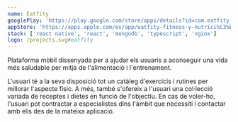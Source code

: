 ```yaml
---
name: Eatfity
googlePlay: 'https://play.google.com/store/apps/details?id=com.eatfity'
appStore: 'https://apps.apple.com/es/app/eatfity-fitness-y-nutrici%C3%B3n/id6450825366'
stack: ['react native', 'react', 'mongodb', 'typescript', 'nginx']
logo: /projects.svg#eatfity
---
```


Plataforma mòbil dissenyada per a ajudar els usuaris a aconseguir una vida més
saludable per mitjà de l'alimentació i l'entrenament.

L'usuari té a la seva disposició tot un catàleg d'exercicis i rutines per millorar
l'aspecte físic. A més, també s'ofereix a l'usuari una col·lecció variada de receptes
i dietes en funció de l'objectiu. En cas de voler-ho, l'usuari pot contractar a
especialistes dins l'àmbit que necessiti i contactar amb ells des de la mateixa
aplicació.

